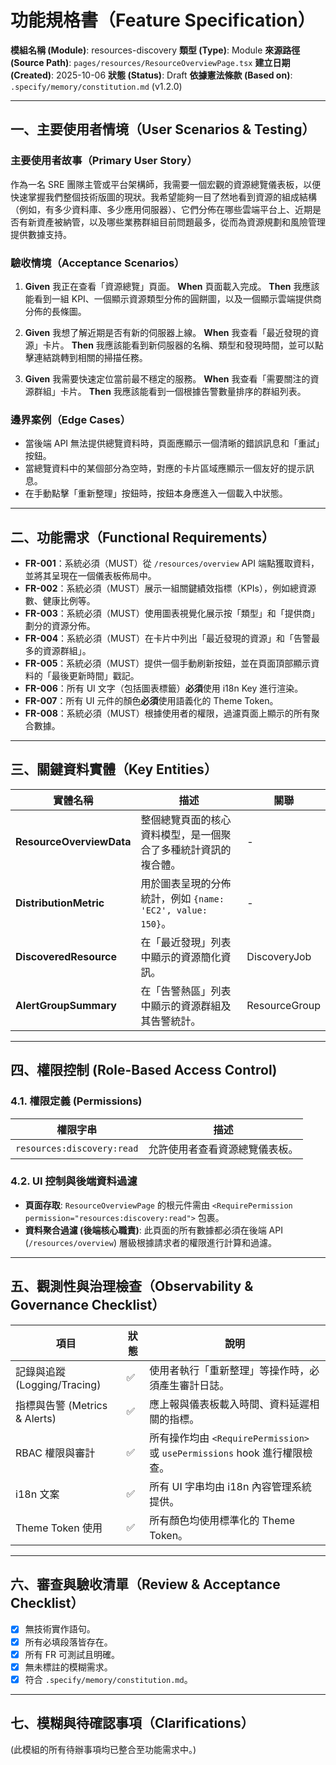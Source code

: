 # 功能規格書（Feature Specification）

**模組名稱 (Module)**: resources-discovery
**類型 (Type)**: Module
**來源路徑 (Source Path)**: `pages/resources/ResourceOverviewPage.tsx`
**建立日期 (Created)**: 2025-10-06
**狀態 (Status)**: Draft
**依據憲法條款 (Based on)**: `.specify/memory/constitution.md` (v1.2.0)

---

## 一、主要使用者情境（User Scenarios & Testing）

### 主要使用者故事（Primary User Story）
作為一名 SRE 團隊主管或平台架構師，我需要一個宏觀的資源總覽儀表板，以便快速掌握我們整個技術版圖的現狀。我希望能夠一目了然地看到資源的組成結構（例如，有多少資料庫、多少應用伺服器）、它們分佈在哪些雲端平台上、近期是否有新資產被納管，以及哪些業務群組目前問題最多，從而為資源規劃和風險管理提供數據支持。

### 驗收情境（Acceptance Scenarios）
1.  **Given** 我正在查看「資源總覽」頁面。
    **When** 頁面載入完成。
    **Then** 我應該能看到一組 KPI、一個顯示資源類型分佈的圓餅圖，以及一個顯示雲端提供商分佈的長條圖。

2.  **Given** 我想了解近期是否有新的伺服器上線。
    **When** 我查看「最近發現的資源」卡片。
    **Then** 我應該能看到新伺服器的名稱、類型和發現時間，並可以點擊連結跳轉到相關的掃描任務。

3.  **Given** 我需要快速定位當前最不穩定的服務。
    **When** 我查看「需要關注的資源群組」卡片。
    **Then** 我應該能看到一個根據告警數量排序的群組列表。

### 邊界案例（Edge Cases）
- 當後端 API 無法提供總覽資料時，頁面應顯示一個清晰的錯誤訊息和「重試」按鈕。
- 當總覽資料中的某個部分為空時，對應的卡片區域應顯示一個友好的提示訊息。
- 在手動點擊「重新整理」按鈕時，按鈕本身應進入一個載入中狀態。

---

## 二、功能需求（Functional Requirements）

- **FR-001**：系統必須（MUST）從 `/resources/overview` API 端點獲取資料，並將其呈現在一個儀表板佈局中。
- **FR-002**：系統必須（MUST）展示一組關鍵績效指標（KPIs），例如總資源數、健康比例等。
- **FR-003**：系統必須（MUST）使用圖表視覺化展示按「類型」和「提供商」劃分的資源分佈。
- **FR-004**：系統必須（MUST）在卡片中列出「最近發現的資源」和「告警最多的資源群組」。
- **FR-005**：系統必須（MUST）提供一個手動刷新按鈕，並在頁面頂部顯示資料的「最後更新時間」戳記。
- **FR-006**：所有 UI 文字（包括圖表標籤）**必須**使用 i18n Key 進行渲染。
- **FR-007**：所有 UI 元件的顏色**必須**使用語義化的 Theme Token。
- **FR-008**：系統必須（MUST）根據使用者的權限，過濾頁面上顯示的所有聚合數據。

---

## 三、關鍵資料實體（Key Entities）
| 實體名稱 | 描述 | 關聯 |
|-----------|------|------|
| **ResourceOverviewData** | 整個總覽頁面的核心資料模型，是一個聚合了多種統計資訊的複合體。 | - |
| **DistributionMetric** | 用於圖表呈現的分佈統計，例如 `{name: 'EC2', value: 150}`。 | - |
| **DiscoveredResource** | 在「最近發現」列表中顯示的資源簡化資訊。 | DiscoveryJob |
| **AlertGroupSummary**| 在「告警熱區」列表中顯示的資源群組及其告警統計。 | ResourceGroup |

---

## 四、權限控制 (Role-Based Access Control)

### 4.1. 權限定義 (Permissions)
| 權限字串 | 描述 |
|---|---|
| `resources:discovery:read` | 允許使用者查看資源總覽儀表板。 |

### 4.2. UI 控制與後端資料過濾
- **頁面存取**: `ResourceOverviewPage` 的根元件需由 `<RequirePermission permission="resources:discovery:read">` 包裹。
- **資料聚合過濾 (後端核心職責)**: 此頁面的所有數據都必須在後端 API (`/resources/overview`) 層級根據請求者的權限進行計算和過濾。

---

## 五、觀測性與治理檢查（Observability & Governance Checklist）

| 項目 | 狀態 | 說明 |
|------|------|------|
| 記錄與追蹤 (Logging/Tracing) | ✅ | 使用者執行「重新整理」等操作時，必須產生審計日誌。 |
| 指標與告警 (Metrics & Alerts) | ✅ | 應上報與儀表板載入時間、資料延遲相關的指標。 |
| RBAC 權限與審計 | ✅ | 所有操作均由 `<RequirePermission>` 或 `usePermissions` hook 進行權限檢查。 |
| i18n 文案 | ✅ | 所有 UI 字串均由 i18n 內容管理系統提供。 |
| Theme Token 使用 | ✅ | 所有顏色均使用標準化的 Theme Token。 |

---

## 六、審查與驗收清單（Review & Acceptance Checklist）

- [x] 無技術實作語句。
- [x] 所有必填段落皆存在。
- [x] 所有 FR 可測試且明確。
- [x] 無未標註的模糊需求。
- [x] 符合 `.specify/memory/constitution.md`。

---

## 七、模糊與待確認事項（Clarifications）

(此模組的所有待辦事項均已整合至功能需求中。)